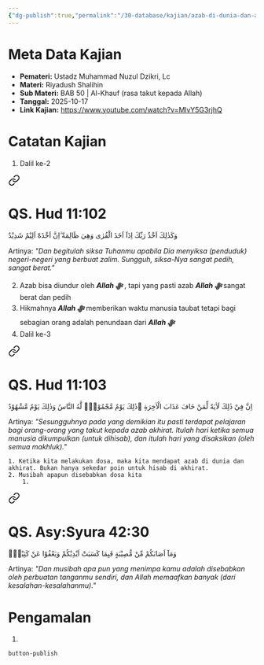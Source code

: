 ```yaml
---
{"dg-publish":true,"permalink":"/30-database/kajian/azab-di-dunia-dan-akhirat/","tags":["kajian"]}
---
```





# Meta Data Kajian 
<div><ul class="dataview list-view-ul"><li><span><strong>Pemateri:</strong> Ustadz Muhammad Nuzul Dzikri, Lc</span></li><li><span><strong>Materi:</strong> Riyadush Shalihin</span></li><li><span><strong>Sub Materi:</strong> BAB 50 | Al-Khauf (rasa takut kepada Allah)</span></li><li><span><strong>Tanggal:</strong> 2025-10-17</span></li><li><span><strong>Link Kajian:</strong> <a rel="noopener nofollow" class="external-link" href="https://www.youtube.com/watch?v=MlvY5G3rjhQ" target="_blank">https://www.youtube.com/watch?v=MlvY5G3rjhQ</a></span></li></ul></div>

# Catatan Kajian
1. Dalil ke-2 
<div class="transclusion internal-embed is-loaded"><a class="markdown-embed-link" href="/30-database/al-quran/all-surah/#qs-hud-11-102" aria-label="Open link"><svg xmlns="http://www.w3.org/2000/svg" width="24" height="24" viewBox="0 0 24 24" fill="none" stroke="currentColor" stroke-width="2" stroke-linecap="round" stroke-linejoin="round" class="svg-icon lucide-link"><path d="M10 13a5 5 0 0 0 7.54.54l3-3a5 5 0 0 0-7.07-7.07l-1.72 1.71"></path><path d="M14 11a5 5 0 0 0-7.54-.54l-3 3a5 5 0 0 0 7.07 7.07l1.71-1.71"></path></svg></a><div class="markdown-embed">



# QS. Hud 11:102
وَكَذٰلِكَ اَخْذُ رَبِّكَ اِذَآ اَخَذَ الْقُرٰى وَهِيَ ظَالِمَةٌ  ۗاِنَّ اَخْذَهٗٓ اَلِيْمٌ شَدِيْدٌ

Artinya: *"Dan begitulah siksa Tuhanmu apabila Dia menyiksa (penduduk) negeri-negeri yang berbuat zalim. Sungguh, siksa-Nya sangat pedih, sangat berat."*



</div></div>

2. Azab bisa diundur oleh ***Allah ﷻ*** , tapi yang pasti azab ***Allah ﷻ*** sangat berat dan pedih
3. Hikmahnya ***Allah ﷻ*** memberikan waktu manusia taubat tetapi bagi sebagian orang adalah penundaan dari ***Allah ﷻ*** 
4. Dalil ke-3 
<div class="transclusion internal-embed is-loaded"><a class="markdown-embed-link" href="/30-database/al-quran/all-surah/#qs-hud-11-103" aria-label="Open link"><svg xmlns="http://www.w3.org/2000/svg" width="24" height="24" viewBox="0 0 24 24" fill="none" stroke="currentColor" stroke-width="2" stroke-linecap="round" stroke-linejoin="round" class="svg-icon lucide-link"><path d="M10 13a5 5 0 0 0 7.54.54l3-3a5 5 0 0 0-7.07-7.07l-1.72 1.71"></path><path d="M14 11a5 5 0 0 0-7.54-.54l-3 3a5 5 0 0 0 7.07 7.07l1.71-1.71"></path></svg></a><div class="markdown-embed">



# QS. Hud 11:103
اِنَّ فِيْ ذٰلِكَ لَاٰيَةً لِّمَنْ خَافَ عَذَابَ الْاٰخِرَةِ ۗذٰلِكَ يَوْمٌ مَّجْمُوْعٌۙ لَّهُ النَّاسُ وَذٰلِكَ يَوْمٌ مَّشْهُوْدٌ

Artinya: *"Sesungguhnya pada yang demikian itu pasti terdapat pelajaran bagi orang-orang yang takut kepada azab akhirat. Itulah hari ketika semua manusia dikumpulkan (untuk dihisab), dan itulah hari yang disaksikan (oleh semua makhluk)."*



</div></div>

	1. Ketika kita melakukan dosa, maka kita mendapat azab di dunia dan akhirat. Bukan hanya sekedar poin untuk hisab di akhirat.
	2. Musibah apapun disebabkan dosa kita 
		1. 
<div class="transclusion internal-embed is-loaded"><a class="markdown-embed-link" href="/30-database/al-quran/all-surah/#qs-asy-syura-42-30" aria-label="Open link"><svg xmlns="http://www.w3.org/2000/svg" width="24" height="24" viewBox="0 0 24 24" fill="none" stroke="currentColor" stroke-width="2" stroke-linecap="round" stroke-linejoin="round" class="svg-icon lucide-link"><path d="M10 13a5 5 0 0 0 7.54.54l3-3a5 5 0 0 0-7.07-7.07l-1.72 1.71"></path><path d="M14 11a5 5 0 0 0-7.54-.54l-3 3a5 5 0 0 0 7.07 7.07l1.71-1.71"></path></svg></a><div class="markdown-embed">



# QS. Asy:Syura 42:30
وَمَآ اَصَابَكُمْ مِّنْ مُّصِيْبَةٍ فَبِمَا كَسَبَتْ اَيْدِيْكُمْ وَيَعْفُوْا عَنْ كَثِيْرٍۗ 

Artinya: *"Dan musibah apa pun yang menimpa kamu adalah disebabkan oleh perbuatan tanganmu sendiri, dan Allah memaafkan banyak (dari kesalahan-kesalahanmu)."*



</div></div>


# Pengamalan
1. 
 
 
 `button-publish`